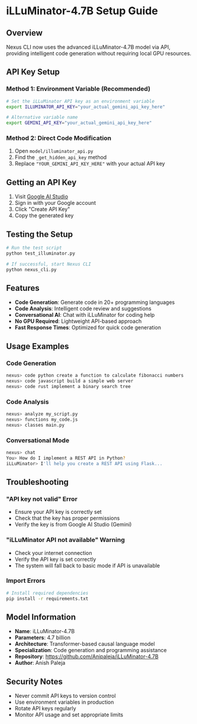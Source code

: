 # iLLuMinator-4.7B Setup Guide

## Overview
Nexus CLI now uses the advanced iLLuMinator-4.7B model via API, providing intelligent code generation without requiring local GPU resources.

## API Key Setup

### Method 1: Environment Variable (Recommended)
```bash
# Set the iLLuMinator API key as an environment variable
export ILLUMINATOR_API_KEY="your_actual_gemini_api_key_here"

# Alternative variable name
export GEMINI_API_KEY="your_actual_gemini_api_key_here"
```

### Method 2: Direct Code Modification
1. Open `model/illuminator_api.py`
2. Find the `_get_hidden_api_key` method
3. Replace `"YOUR_GEMINI_API_KEY_HERE"` with your actual API key

## Getting an API Key
1. Visit [Google AI Studio](https://makersuite.google.com/app/apikey)
2. Sign in with your Google account
3. Click "Create API Key"
4. Copy the generated key

## Testing the Setup
```bash
# Run the test script
python test_illuminator.py

# If successful, start Nexus CLI
python nexus_cli.py
```

## Features
- **Code Generation**: Generate code in 20+ programming languages
- **Code Analysis**: Intelligent code review and suggestions  
- **Conversational AI**: Chat with iLLuMinator for coding help
- **No GPU Required**: Lightweight API-based approach
- **Fast Response Times**: Optimized for quick code generation

## Usage Examples

### Code Generation
```bash
nexus> code python create a function to calculate fibonacci numbers
nexus> code javascript build a simple web server
nexus> code rust implement a binary search tree
```

### Code Analysis  
```bash
nexus> analyze my_script.py
nexus> functions my_code.js
nexus> classes main.py
```

### Conversational Mode
```bash
nexus> chat
You> How do I implement a REST API in Python?
iLLuMinator> I'll help you create a REST API using Flask...
```

## Troubleshooting

### "API key not valid" Error
- Ensure your API key is correctly set
- Check that the key has proper permissions
- Verify the key is from Google AI Studio (Gemini)

### "iLLuMinator API not available" Warning
- Check your internet connection
- Verify the API key is set correctly
- The system will fall back to basic mode if API is unavailable

### Import Errors
```bash
# Install required dependencies
pip install -r requirements.txt
```

## Model Information
- **Name**: iLLuMinator-4.7B
- **Parameters**: 4.7 billion
- **Architecture**: Transformer-based causal language model
- **Specialization**: Code generation and programming assistance
- **Repository**: https://github.com/Anipaleja/iLLuMinator-4.7B
- **Author**: Anish Paleja

## Security Notes
- Never commit API keys to version control
- Use environment variables in production
- Rotate API keys regularly
- Monitor API usage and set appropriate limits
